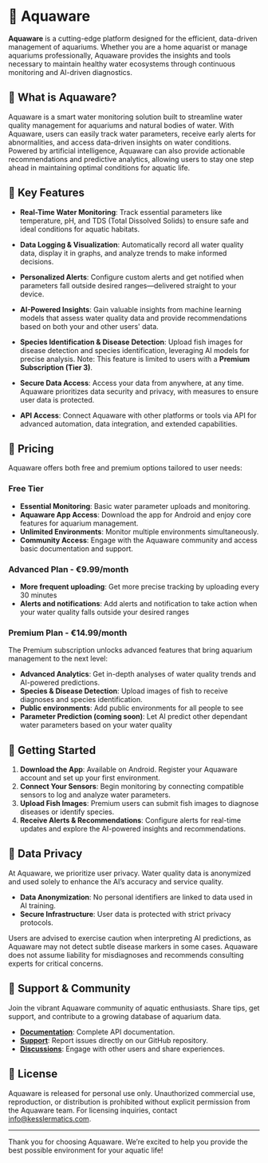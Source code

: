 # 🌊 Aquaware

**Aquaware** is a cutting-edge platform designed for the efficient, data-driven management of aquariums. Whether you are a home aquarist or manage aquariums professionally, Aquaware provides the insights and tools necessary to maintain healthy water ecosystems through continuous monitoring and AI-driven diagnostics.

## 🐠 What is Aquaware?

Aquaware is a smart water monitoring solution built to streamline water quality management for aquariums and natural bodies of water. With Aquaware, users can easily track water parameters, receive early alerts for abnormalities, and access data-driven insights on water conditions. Powered by artificial intelligence, Aquaware can also provide actionable recommendations and predictive analytics, allowing users to stay one step ahead in maintaining optimal conditions for aquatic life.

## 🌟 Key Features

- **Real-Time Water Monitoring**: Track essential parameters like temperature, pH, and TDS (Total Dissolved Solids) to ensure safe and ideal conditions for aquatic habitats.
  
- **Data Logging & Visualization**: Automatically record all water quality data, display it in graphs, and analyze trends to make informed decisions.

- **Personalized Alerts**: Configure custom alerts and get notified when parameters fall outside desired ranges—delivered straight to your device.

- **AI-Powered Insights**: Gain valuable insights from machine learning models that assess water quality data and provide recommendations based on both your and other users' data.

- **Species Identification & Disease Detection**: Upload fish images for disease detection and species identification, leveraging AI models for precise analysis. Note: This feature is limited to users with a **Premium Subscription (Tier 3)**.

- **Secure Data Access**: Access your data from anywhere, at any time. Aquaware prioritizes data security and privacy, with measures to ensure user data is protected.

- **API Access**: Connect Aquaware with other platforms or tools via API for advanced automation, data integration, and extended capabilities.

## 💸 Pricing

Aquaware offers both free and premium options tailored to user needs:

### Free Tier

- **Essential Monitoring**: Basic water parameter uploads and monitoring.
- **Aquaware App Access**: Download the app for Android and enjoy core features for aquarium management.
- **Unlimited Environments**: Monitor multiple environments simultaneously.
- **Community Access**: Engage with the Aquaware community and access basic documentation and support.

### Advanced Plan - €9.99/month

- **More frequent uploading**: Get more precise tracking by uploading every 30 minutes
- **Alerts and notifications**: Add alerts and notification to take action when your water quality falls outside your desired ranges

### Premium Plan - €14.99/month

The Premium subscription unlocks advanced features that bring aquarium management to the next level:
- **Advanced Analytics**: Get in-depth analyses of water quality trends and AI-powered predictions.
- **Species & Disease Detection**: Upload images of fish to receive diagnoses and species identification.
- **Public environments**: Add public environments for all people to see
- **Parameter Prediction (coming soon)**: Let AI predict other dependant water parameters based on your water quality

## 🚀 Getting Started

1. **Download the App**: Available on Android. Register your Aquaware account and set up your first environment.
2. **Connect Your Sensors**: Begin monitoring by connecting compatible sensors to log and analyze water parameters.
3. **Upload Fish Images**: Premium users can submit fish images to diagnose diseases or identify species.
4. **Receive Alerts & Recommendations**: Configure alerts for real-time updates and explore the AI-powered insights and recommendations.

## 🔐 Data Privacy

At Aquaware, we prioritize user privacy. Water quality data is anonymized and used solely to enhance the AI’s accuracy and service quality.

- **Data Anonymization**: No personal identifiers are linked to data used in AI training.
- **Secure Infrastructure**: User data is protected with strict privacy protocols.
  
Users are advised to exercise caution when interpreting AI predictions, as Aquaware may not detect subtle disease markers in some cases. Aquaware does not assume liability for misdiagnoses and recommends consulting experts for critical concerns.

## 💬 Support & Community

Join the vibrant Aquaware community of aquatic enthusiasts. Share tips, get support, and contribute to a growing database of aquarium data.

- **[Documentation](https://aquaware.kesslermatics.com/docs/)**: Complete API documentation.
- **[Support](https://github.com/kesslermatics/Aquaware/issues)**: Report issues directly on our GitHub repository.
- **[Discussions](https://github.com/kesslermatics/Aquaware/discussions)**: Engage with other users and share experiences.

## 📄 License

Aquaware is released for personal use only. Unauthorized commercial use, reproduction, or distribution is prohibited without explicit permission from the Aquaware team. For licensing inquiries, contact [info@kesslermatics.com](mailto:info@kesslermatics.com).

---

Thank you for choosing Aquaware. We’re excited to help you provide the best possible environment for your aquatic life!
